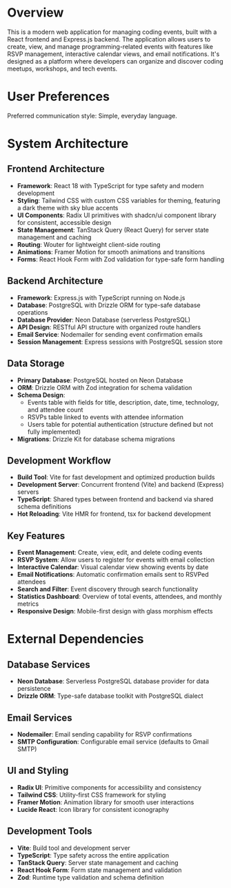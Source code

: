 # Overview

This is a modern web application for managing coding events, built with a React frontend and Express.js backend. The application allows users to create, view, and manage programming-related events with features like RSVP management, interactive calendar views, and email notifications. It's designed as a platform where developers can organize and discover coding meetups, workshops, and tech events.

# User Preferences

Preferred communication style: Simple, everyday language.

# System Architecture

## Frontend Architecture
- **Framework**: React 18 with TypeScript for type safety and modern development
- **Styling**: Tailwind CSS with custom CSS variables for theming, featuring a dark theme with sky blue accents
- **UI Components**: Radix UI primitives with shadcn/ui component library for consistent, accessible design
- **State Management**: TanStack Query (React Query) for server state management and caching
- **Routing**: Wouter for lightweight client-side routing
- **Animations**: Framer Motion for smooth animations and transitions
- **Forms**: React Hook Form with Zod validation for type-safe form handling

## Backend Architecture
- **Framework**: Express.js with TypeScript running on Node.js
- **Database**: PostgreSQL with Drizzle ORM for type-safe database operations
- **Database Provider**: Neon Database (serverless PostgreSQL)
- **API Design**: RESTful API structure with organized route handlers
- **Email Service**: Nodemailer for sending event confirmation emails
- **Session Management**: Express sessions with PostgreSQL session store

## Data Storage
- **Primary Database**: PostgreSQL hosted on Neon Database
- **ORM**: Drizzle ORM with Zod integration for schema validation
- **Schema Design**: 
  - Events table with fields for title, description, date, time, technology, and attendee count
  - RSVPs table linked to events with attendee information
  - Users table for potential authentication (structure defined but not fully implemented)
- **Migrations**: Drizzle Kit for database schema migrations

## Development Workflow
- **Build Tool**: Vite for fast development and optimized production builds
- **Development Server**: Concurrent frontend (Vite) and backend (Express) servers
- **TypeScript**: Shared types between frontend and backend via shared schema definitions
- **Hot Reloading**: Vite HMR for frontend, tsx for backend development

## Key Features
- **Event Management**: Create, view, edit, and delete coding events
- **RSVP System**: Allow users to register for events with email collection
- **Interactive Calendar**: Visual calendar view showing events by date
- **Email Notifications**: Automatic confirmation emails sent to RSVPed attendees
- **Search and Filter**: Event discovery through search functionality
- **Statistics Dashboard**: Overview of total events, attendees, and monthly metrics
- **Responsive Design**: Mobile-first design with glass morphism effects

# External Dependencies

## Database Services
- **Neon Database**: Serverless PostgreSQL database provider for data persistence
- **Drizzle ORM**: Type-safe database toolkit with PostgreSQL dialect

## Email Services
- **Nodemailer**: Email sending capability for RSVP confirmations
- **SMTP Configuration**: Configurable email service (defaults to Gmail SMTP)

## UI and Styling
- **Radix UI**: Primitive components for accessibility and consistency
- **Tailwind CSS**: Utility-first CSS framework for styling
- **Framer Motion**: Animation library for smooth user interactions
- **Lucide React**: Icon library for consistent iconography

## Development Tools
- **Vite**: Build tool and development server
- **TypeScript**: Type safety across the entire application
- **TanStack Query**: Server state management and caching
- **React Hook Form**: Form state management and validation
- **Zod**: Runtime type validation and schema definition